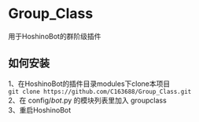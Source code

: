 # Group_Class
用于HoshinoBot的群阶级插件

## 如何安装
1、在HoshinoBot的插件目录modules下clone本项目  
`git clone https://github.com/C163688/Group_Class.git`  
2、在 config/_bot_.py 的模块列表里加入 groupclass  
3、重启HoshinoBot  
